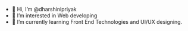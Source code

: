 - 👋 Hi, I’m @dharshinipriyak
- 👀 I’m interested in Web developing
- 🌱 I’m currently learning Front End Technologies and UI/UX designing.

<!---
dharshinipriyak/dharshinipriyak is a ✨ special ✨ repository because its `README.md` (this file) appears on your GitHub profile.
You can click the Preview link to take a look at your changes.
--->
